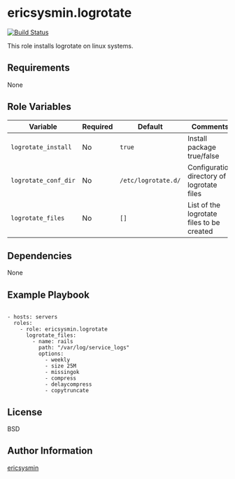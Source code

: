 # ericsysmin.logrotate

[![Build Status](https://travis-ci.org/ericsysmin/ansible-role-logrotate.svg?branch=master)](https://travis-ci.org/ericsysmin/ansible-role-llogrotate)

This role installs logrotate on linux systems.

## Requirements

None

## Role Variables

| Variable | Required | Default | Comments |
|----------|----------|---------|----------|
| `logrotate_install` | No | `true` | Install package true/false |
| `logrotate_conf_dir` | No | `/etc/logrotate.d/` | Configuration directory of logrotate files |
| `logrotate_files` | No | `[]` | List of the logrotate files to be created |

## Dependencies

None

## Example Playbook

```

- hosts: servers
  roles:
    - role: ericsysmin.logrotate
      logrotate_files:
        - name: rails
          path: "/var/log/service_logs"
          options:
            - weekly
            - size 25M
            - missingok
            - compress
            - delaycompress
            - copytruncate
```

## License

BSD

## Author Information

[ericsysmin](https://ericsysmin.com)
